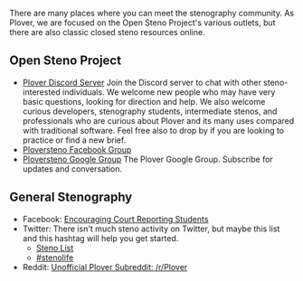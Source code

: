 There are many places where you can meet the stenography community. As Plover, we are focused on the Open Steno Project's various outlets, but there are also classic closed steno resources online.

## Open Steno Project

- [Plover Discord Server](https://discord.gg/0lQde43a6dGmAMp2)
    Join the Discord server to chat with other steno-interested individuals. We welcome new people who may have very basic questions, looking for direction and help. We also welcome curious developers, stenography students, intermediate stenos, and professionals who are curious about Plover and its many uses compared with traditional software. Feel free also to drop by if you are looking to practice or find a new brief.
- [Ploversteno Facebook Group](https://www.facebook.com/groups/486062194804842/)
- [Ploversteno Google Group](https://groups.google.com/forum/#!forum/ploversteno)
    The Plover Google Group. Subscribe for updates and conversation.

## General Stenography

- Facebook: [Encouraging Court Reporting Students](https://www.facebook.com/groups/ECRSgroup/)
- Twitter: There isn't much steno activity on Twitter, but maybe this list and this hashtag will help you get started.
    + [Steno List](https://twitter.com/morinted/lists/steno)
    + [#stenolife](https://twitter.com/hashtag/stenolife?src=hash)
- Reddit: [Unofficial Plover Subreddit: /r/Plover](http://reddit.com/r/plover)